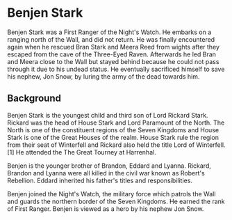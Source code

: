 # Benjen Stark

Benjen Stark was a First Ranger of the Night's Watch. He embarks on a ranging north of the Wall, and did not return. He was finally encountered again when he rescued Bran Stark and Meera Reed from wights after they escaped from the cave of the Three-Eyed Raven. Afterwards he led Bran and Meera close to the Wall but stayed behind because he could not pass through it due to his undead status. He eventually sacrificed himself to save his nephew, Jon Snow, by luring the army of the dead towards him.

## Background

Benjen Stark is the youngest child and third son of Lord Rickard Stark. Rickard was the head of House Stark and Lord Paramount of the North. The North is one of the constituent regions of the Seven Kingdoms and House Stark is one of the Great Houses of the realm. House Stark rule the region from their seat of Winterfell and Rickard also held the title Lord of Winterfell.[1] He attended the The Great Tourney at Harrenhal.

Benjen is the younger brother of Brandon, Eddard and Lyanna. Rickard, Brandon and Lyanna were all killed in the civil war known as Robert's Rebellion. Eddard inherited his father's titles and responsibilities.

Benjen joined the Night's Watch, the military force which patrols the Wall and guards the northern border of the Seven Kingdoms. He earned the rank of First Ranger. Benjen is viewed as a hero by his nephew Jon Snow.

